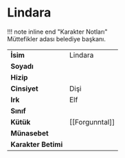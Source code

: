# Lindara   
  
!!! note inline end "Karakter Notları"  
	Müttefikler adası belediye başkanı.     
  
|  |  |  
|---|---|  
| **İsim** | Lindara |  
| **Soyadı** |  |  
| **Hizip** |  |  
| **Cinsiyet** | Dişi |  
| **Irk** | Elf |  
| **Sınıf** |  |  
| **Kütük** | [[Forgunntal]] |  
| **Münasebet** |  |  
| **Karakter Betimi** |  |  
  
  

